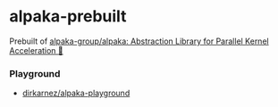 alpaka-prebuilt
===============
Prebuilt of [alpaka-group/alpaka: Abstraction Library for Parallel Kernel Acceleration :llama:](https://github.com/alpaka-group/alpaka)

### Playground
- [dirkarnez/alpaka-playground](https://github.com/dirkarnez/alpaka-playground)